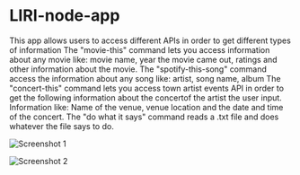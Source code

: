 # LIRI-node-app

This app allows users to access different APIs in order to get different types of information
The "movie-this" command lets you access information about any movie like:
movie name, year the movie came out, ratings and other information about the movie.
The "spotify-this-song" command access the information about any song like:
artist, song name, album
The "concert-this" command lets you access town artist events API in order to get the following information about the concertof the 
artist the user input. Information like: Name of the venue, venue location and the date and time of the concert.
The "do what it says" command reads a .txt file and does whatever the file says to do.

![Screenshot 1](https://coachO88.github.io/LIRI-node-app/screenshot/pic1.png)

![Screenshot 2](https://coachO88.github.io/LIRI-node-app/screenshot/pic2.png)
